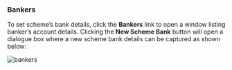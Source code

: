 ### Bankers

To set scheme’s bank details, click the **Bankers** link to open a window listing banker’s account details. Clicking the **New Scheme Bank** button will open a dialogue box where a new scheme bank details can be captured as shown
below:

<img  alt="bankers" width="95%" height="auto"  class="center"  src="![img](/img/media2/schemeM58.png)">
